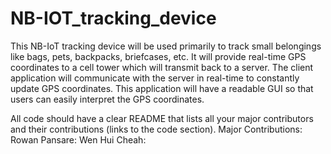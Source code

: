 # NB-IOT_tracking_device

This NB-IoT tracking device will be used primarily to track small belongings like bags, pets, backpacks, briefcases, etc.  It will provide real-time GPS coordinates to a cell tower which will transmit back to a server.  The client application will communicate with the server in real-time to constantly update GPS coordinates.  This application will have a readable GUI so that users can easily interpret the GPS coordinates.

All code should have a clear README that lists all your major contributors and their contributions (links to the code section).
Major Contributions: 
  Rowan Pansare: 
  Wen Hui Cheah: 
